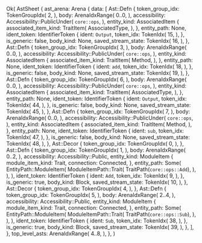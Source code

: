 Ok(
    AstSheet {
        ast_arena: Arena {
            data: [
                Ast::Defn {
                    token_group_idx: TokenGroupIdx(
                        2,
                    ),
                    body: ArenaIdxRange(
                        0..0,
                    ),
                    accessibility: Accessibility::PublicUnder(
                        `core::ops`,
                    ),
                    entity_kind: AssociatedItem {
                        associated_item_kind: TraitItem(
                            AssociatedType,
                        ),
                    },
                    entity_path: None,
                    ident_token: IdentifierToken {
                        ident: `Output`,
                        token_idx: TokenIdx(
                            15,
                        ),
                    },
                    is_generic: false,
                    body_kind: None,
                    saved_stream_state: TokenIdx(
                        16,
                    ),
                },
                Ast::Defn {
                    token_group_idx: TokenGroupIdx(
                        3,
                    ),
                    body: ArenaIdxRange(
                        0..0,
                    ),
                    accessibility: Accessibility::PublicUnder(
                        `core::ops`,
                    ),
                    entity_kind: AssociatedItem {
                        associated_item_kind: TraitItem(
                            Method,
                        ),
                    },
                    entity_path: None,
                    ident_token: IdentifierToken {
                        ident: `add`,
                        token_idx: TokenIdx(
                            18,
                        ),
                    },
                    is_generic: false,
                    body_kind: None,
                    saved_stream_state: TokenIdx(
                        19,
                    ),
                },
                Ast::Defn {
                    token_group_idx: TokenGroupIdx(
                        6,
                    ),
                    body: ArenaIdxRange(
                        0..0,
                    ),
                    accessibility: Accessibility::PublicUnder(
                        `core::ops`,
                    ),
                    entity_kind: AssociatedItem {
                        associated_item_kind: TraitItem(
                            AssociatedType,
                        ),
                    },
                    entity_path: None,
                    ident_token: IdentifierToken {
                        ident: `Output`,
                        token_idx: TokenIdx(
                            44,
                        ),
                    },
                    is_generic: false,
                    body_kind: None,
                    saved_stream_state: TokenIdx(
                        45,
                    ),
                },
                Ast::Defn {
                    token_group_idx: TokenGroupIdx(
                        7,
                    ),
                    body: ArenaIdxRange(
                        0..0,
                    ),
                    accessibility: Accessibility::PublicUnder(
                        `core::ops`,
                    ),
                    entity_kind: AssociatedItem {
                        associated_item_kind: TraitItem(
                            Method,
                        ),
                    },
                    entity_path: None,
                    ident_token: IdentifierToken {
                        ident: `sub`,
                        token_idx: TokenIdx(
                            47,
                        ),
                    },
                    is_generic: false,
                    body_kind: None,
                    saved_stream_state: TokenIdx(
                        48,
                    ),
                },
                Ast::Decor {
                    token_group_idx: TokenGroupIdx(
                        0,
                    ),
                },
                Ast::Defn {
                    token_group_idx: TokenGroupIdx(
                        1,
                    ),
                    body: ArenaIdxRange(
                        0..2,
                    ),
                    accessibility: Accessibility::Public,
                    entity_kind: ModuleItem {
                        module_item_kind: Trait,
                        connection: Connected,
                    },
                    entity_path: Some(
                        EntityPath::ModuleItem(
                            ModuleItemPath::Trait(
                                TraitPath(`core::ops::Add`),
                            ),
                        ),
                    ),
                    ident_token: IdentifierToken {
                        ident: `Add`,
                        token_idx: TokenIdx(
                            9,
                        ),
                    },
                    is_generic: true,
                    body_kind: Block,
                    saved_stream_state: TokenIdx(
                        10,
                    ),
                },
                Ast::Decor {
                    token_group_idx: TokenGroupIdx(
                        4,
                    ),
                },
                Ast::Defn {
                    token_group_idx: TokenGroupIdx(
                        5,
                    ),
                    body: ArenaIdxRange(
                        2..4,
                    ),
                    accessibility: Accessibility::Public,
                    entity_kind: ModuleItem {
                        module_item_kind: Trait,
                        connection: Connected,
                    },
                    entity_path: Some(
                        EntityPath::ModuleItem(
                            ModuleItemPath::Trait(
                                TraitPath(`core::ops::Sub`),
                            ),
                        ),
                    ),
                    ident_token: IdentifierToken {
                        ident: `Sub`,
                        token_idx: TokenIdx(
                            38,
                        ),
                    },
                    is_generic: true,
                    body_kind: Block,
                    saved_stream_state: TokenIdx(
                        39,
                    ),
                },
            ],
        },
        top_level_asts: ArenaIdxRange(
            4..8,
        ),
    },
)